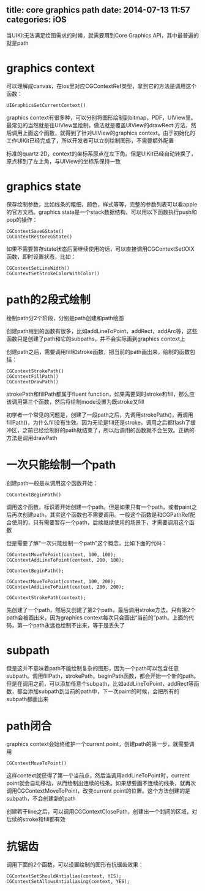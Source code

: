 title: core graphics path
date: 2014-07-13 11:57
categories: iOS 
---
当UIKit无法满足绘图需求的时候，就需要用到Core Graphics API，其中最普遍的就是path
<!--more-->

# graphics context

可以理解成canvas，在ios里对应CGContextRef类型，拿到它的方法是调用这个函数：

```
UIGraphicsGetCurrentContext()
```
graphics context有很多种，可以分别将图形绘制到bitmap，PDF，UIView里。最常见的当然就是往UIView里绘制，做法就是覆盖UIView的drawRect:方法，然后调用上面这个函数，就得到了针对UIView的graphics context。由于初始化的工作UIKit已经完成了，所以开发者可以立刻绘制图形，不需要额外配置

标准的quartz 2D，context的坐标系原点在左下角。但是UIKit已经自动转换了，原点移到了左上角，与UIView的坐标系保持一致

# graphics state

保存绘制参数，比如线条的粗细，颜色，样式等等，完整的参数列表可以看apple的官方文档。graphics state是一个stack数据结构，可以用以下函数执行push和pop的操作：

```
CGContextSaveGState()
CGContextRestoreGState()
```

如果不需要暂存state状态后面继续使用的话，可以直接调用CGContextSetXXX函数，即时设置状态，比如：

```
CGContextSetLineWidth()
CGContextSetStrokeColorWithColor()
```

# path的2段式绘制

绘制path分2个阶段，分别是path创建和path绘图

创建path用到的函数有很多，比如addLineToPoint，addRect，addArc等，这些函数只是创建了path和它的subpaths，并不会实际画到graphics context上

创建path之后，需要调用fill和stroke函数，把当前的path画出来，绘制的函数包括：

```
CGContextStrokePath()
CGContextFillPath()
CGContextDrawPath()
```
strokePath和fillPath都属于fluent function，如果需要同时stroke和fill，那么应该调用第三个函数，然后将绘制mode设置为既stroke又fill

初学者一个常见的问题是，创建了一段path之后，先调用strokePath()，再调用fillPath()，为什么fill没有生效。因为无论是fill还是stroke，调用之后都flash了缓冲区，之前已经绘制好的path就结束了，所以后调用的函数就不会生效。正确的方法是调用drawPath

# 一次只能绘制一个path

创建path一般是从调用这个函数开始：

```
CGContextBeginPath()
```
调用这个函数，标识着开始创建一个path。但是如果只有一个path，或者paint之后再次创建path，其实这个函数也不需要调用。一般这个函数是和CGPathRef配合使用的，只有需要暂存一个path，后续继续使用的场景下，才需要调用这个函数

但是需要了解“一次只能绘制一个path”这个概念，比如下面的代码：

```
CGContextMoveToPoint(context, 100, 100);
CGContextAddLineToPoint(context, 200, 100);

CGContextBeginPath();

CGContextMoveToPoint(context, 100, 200);
CGContextAddLineToPoint(context, 200, 200);

CGContextStrokePath(context);
```
先创建了一个path，然后又创建了第2个path，最后调用stroke方法。只有第2个path会被画出来，因为graphics context每次只会画出“当前的”path。上面的代码，第一个path永远也绘制不出来，等于是丢失了

# subpath

但是这并不意味着path不能绘制复杂的图形，因为一个path可以包含任意subpath。调用fillPath，strokePath，beginPath函数，都会开始一个新的path。但是在调用之前，可以添加任意个subpath，比如addLineToPoint，addRect等函数，都会添加subpath到当前的path中，下一次paint的时候，会把所有的subpath都画出来

# path闭合

graphics context会始终维护一个current point，创建path的第一步，就需要调用

```
CGContextMoveToPoint()
```
这样context就获得了第一个当前点，然后当调用addLineToPoint时，current point就会自动移动，从而绘制出连续的线条。如果想要画不连续的线条，就再次调用CGContextMoveToPoint，改变current point的位置。这个方法创建的是subpath，不会创建新的path

创建若干line之后，可以调用CGContextClosePath，创建出一个封闭的区域，对后续的stroke和fill都有效

# 抗锯齿

调用下面的2个函数，可以设置绘制的图形有抗锯齿效果：

```
CGContextSetShouldAntialias(context, YES);
CGContextSetAllowsAntialiasing(context, YES);
```